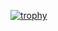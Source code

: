 [![trophy](https://github-profile-trophy.vercel.app/?username=erfandarzi)](https://github.com/ryo-ma/github-profile-trophy)
